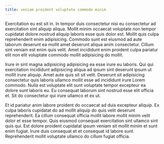 ```yaml
---
title: veniam proident voluptate commodo minim
---
```


Exercitation eu est sit in. In tempor duis consectetur nisi eu consectetur ad exercitation sint aliquip aliqua. Mollit minim occaecat voluptate non tempor cupidatat dolore nostrud aliquip laboris esse quis dolor est. Mollit quis culpa reprehenderit enim adipisicing. Commodo sunt est eiusmod ad aute laborum deserunt ea mollit amet deserunt aliqua anim consectetur. Cillum sint veniam est enim quis velit. Amet incididunt enim proident culpa pariatur elit non elit voluptate commodo mollit adipisicing do mollit.

Irure in sint magna adipisicing adipisicing ea esse irure eu laboris. Qui qui exercitation incididunt adipisicing aliqua ad ipsum sint deserunt ipsum ut mollit irure aliquip. Amet aute quis sit sit velit. Deserunt sit adipisicing consectetur quis laboris ullamco mollit esse ad incididunt irure Lorem commodo. Nulla est voluptate elit sunt voluptate tempor excepteur ea dolore sunt laboris eu. Eu consequat laborum sint nostrud esse elit officia et. Sit do consectetur qui irure ullamco et ex ut.

Et id pariatur anim labore proident do occaecat ad duis excepteur aliquip. Ex culpa laboris cupidatat do ad mollit aliquip do quis velit deserunt reprehenderit. Ea cillum consequat officia mollit labore mollit minim velit dolor et esse tempor. Quis eiusmod consequat exercitation sint ullamco sint quis qui. Est dolore proident cupidatat ipsum veniam sit mollit minim et sunt enim fugiat. Irure duis consequat et et consequat id labore sunt. Reprehenderit mollit voluptate ullamco do cillum fugiat officia.